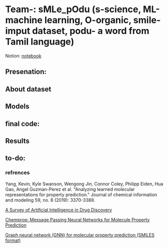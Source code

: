 # Team-: sMLe_pOdu (s-science, ML-machine learning, O-organic, smile-imput dataset, podu- a word from Tamil language)

Notion: [notebook](https://naagar.notion.site/ML4Science-03db8047b2424bbdb53bbdfc4b2ff0e3)

## Presenation: 

## About dataset

## Models

## final code:

## Results

## to-do:

### refrences 

Yang, Kevin, Kyle Swanson, Wengong Jin, Connor Coley, Philipp Eiden, Hua Gao, Angel Guzman-Perez et al. "Analyzing learned molecular representations for property prediction." Journal of chemical information and modeling 59, no. 8 (2019): 3370-3388.

[A Survey of Artificial Intelligence in Drug Discovery](https://github.com/dengjianyuan/Survey_AI_Drug_Discovery)

[Chemprop: Message Passing Neural Networks for Molecule Property Prediction](https://github.com/chemprop/chemprop)

[Graph neural network (GNN) for molecular property prediction (SMILES format)](https://github.com/masashitsubaki/molecularGNN_smiles) 
